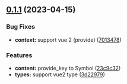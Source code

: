 ## [0.1.1](https://github.com/axios-use/axios-use-vue/compare/v0.1.0...v0.1.1) (2023-04-15)


### Bug Fixes

* **context:** support vue 2 (provide) ([7013478](https://github.com/axios-use/axios-use-vue/commit/7013478a268da9e260035ced5dea351c51332c3b))


### Features

* **content:** provide_key to Symbol ([23c9c32](https://github.com/axios-use/axios-use-vue/commit/23c9c32f3b06e3b3b71481243a9ba3e6ce295a11))
* **types:** support vue2 type ([3d22979](https://github.com/axios-use/axios-use-vue/commit/3d229794e6ea99c76a183d97773c58b2205279e3))


